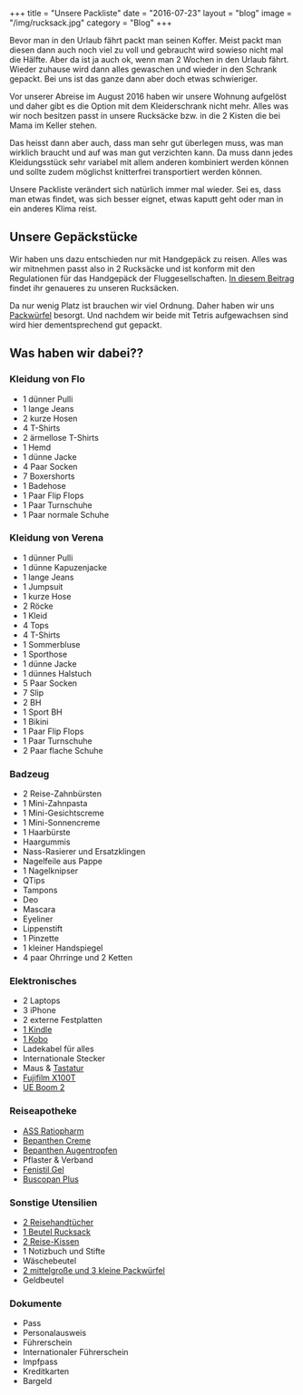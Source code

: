 +++
title = "Unsere Packliste"
date = "2016-07-23"
layout = "blog"
image = "/img/rucksack.jpg"
category = "Blog"
+++

Bevor man in den Urlaub fährt packt man seinen Koffer. Meist packt man diesen dann auch noch viel zu voll und gebraucht wird sowieso nicht mal die Hälfte. Aber da ist ja auch ok, wenn man 2 Wochen in den Urlaub fährt. Wieder zuhause wird dann alles gewaschen und wieder in den Schrank gepackt. Bei uns ist das ganze dann aber doch etwas schwieriger.

<!--more-->


Vor unserer Abreise im August 2016 haben wir unsere Wohnung aufgelöst und daher gibt es die Option mit dem Kleiderschrank nicht mehr. Alles was wir noch besitzen passt in unsere Rucksäcke bzw. in die 2 Kisten die bei Mama im Keller stehen.

Das heisst dann aber auch, dass man sehr gut überlegen muss, was man wirklich braucht und auf was man gut verzichten kann. Da muss dann jedes Kleidungsstück sehr variabel mit allem anderen kombiniert werden können und sollte zudem möglichst knitterfrei transportiert werden können.

Unsere Packliste verändert sich natürlich immer mal wieder. Sei es, dass man etwas findet, was sich besser eignet, etwas kaputt geht oder man in ein anderes Klima reist.

## Unsere Gepäckstücke

Wir haben uns dazu entschieden nur mit Handgepäck zu reisen. Alles was wir mitnehmen passt also in 2 Rucksäcke und ist konform mit den Regulationen für das Handgepäck der Fluggesellschaften. [In diesem Beitrag](https://www.immerguteswetter.de/unsere-rucksaecke/) findet ihr genaueres zu unseren Rucksäcken.

Da nur wenig Platz ist brauchen wir viel Ordnung. Daher haben wir uns [Packwürfel](http://amzn.to/2b1Vlwn) besorgt. Und nachdem wir beide mit Tetris aufgewachsen sind wird hier dementsprechend gut gepackt.

## Was haben wir dabei??

### Kleidung von Flo

- 1 dünner Pulli
- 1 lange Jeans
- 2 kurze Hosen
- 4 T-Shirts
- 2 ärmellose T-Shirts
- 1 Hemd
- 1 dünne Jacke
- 4 Paar Socken
- 7 Boxershorts
- 1 Badehose
- 1 Paar Flip Flops
- 1 Paar Turnschuhe
- 1 Paar normale Schuhe

### Kleidung von Verena

- 1 dünner Pulli
- 1 dünne Kapuzenjacke
- 1 lange Jeans
- 1 Jumpsuit
- 1 kurze Hose
- 2 Röcke
- 1 Kleid
- 4 Tops
- 4 T-Shirts
- 1 Sommerbluse
- 1 Sporthose
- 1 dünne Jacke
- 1 dünnes Halstuch
- 5 Paar Socken
- 7 Slip
- 2 BH
- 1 Sport BH
- 1 Bikini
- 1 Paar Flip Flops
- 1 Paar Turnschuhe
- 2 Paar flache Schuhe

### Badzeug

- 2 Reise-Zahnbürsten
- 1 Mini-Zahnpasta
- 1 Mini-Gesichtscreme
- 1 Mini-Sonnencreme
- 1 Haarbürste
- Haargummis
- Nass-Rasierer und Ersatzklingen
- Nagelfeile aus Pappe
- 1 Nagelknipser
- QTips
- Tampons
- Deo
- Mascara
- Eyeliner
- Lippenstift
- 1 Pinzette
- 1 kleiner Handspiegel
- 4 paar Ohrringe und 2 Ketten

### Elektronisches

- 2 Laptops
- 3 iPhone
- 2 externe Festplatten
- [1 Kindle](http://amzn.to/2aT9qrX)
- [1 Kobo](http://amzn.to/2aT9WGj)
- Ladekabel für alles
- Internationale Stecker
- Maus &amp; [Tastatur](http://amzn.to/2asJPcy)
- [Fujifilm X100T](http://amzn.to/2asJqXK)
- [UE Boom 2](http://amzn.to/2bp2h2V)


### Reiseapotheke

- [ASS Ratiopharm](http://amzn.to/2b1VYGb)
- [Bepanthen Creme](http://amzn.to/2b1VyPV)
- [Bepanthen Augentropfen](http://amzn.to/2b1Vxvl)
- Pflaster &amp; Verband
- [Fenistil Gel](http://amzn.to/2b1VCiK)
- [Buscopan Plus](http://amzn.to/2aF1M5d)

### Sonstige Utensilien

- [2 Reisehandtücher](https://www.bergfreunde.de/sea-to-summit-drylite-towel-microfaserhandtuch/?backlink=eyJ1cmwiOiJcL21hcmtlblwvc2VhLXRvLXN1bW1pdFwvbWlrcm9mYXNlcmhhbmR0dWVjaGVyXC8jZTQ2NjhmNTYwZGY5NmNhOTRiZTA2OWQ3ZDM4YzIiLCJoYXNoIjoiYTgzM2NmMjIxZDM2MjEzYjRlNWYxOTIxODJhOWNlZmEifQ==)
- [1 Beutel Rucksack](http://amzn.to/2aTdZUD)
- [2 Reise-Kissen](https://www.bergfreunde.de/nemo-fillo-elite-kissen/?aid=013a247dc80e38cb67f723fe1db0f569)
- 1 Notizbuch und Stifte
- Wäschebeutel
- [2 mittelgroße und 3 kleine Packwürfel](http://amzn.to/2b1Vlwn)
- Geldbeutel

### Dokumente

- Pass
- Personalausweis
- Führerschein
- Internationaler Führerschein
- Impfpass
- Kreditkarten
- Bargeld